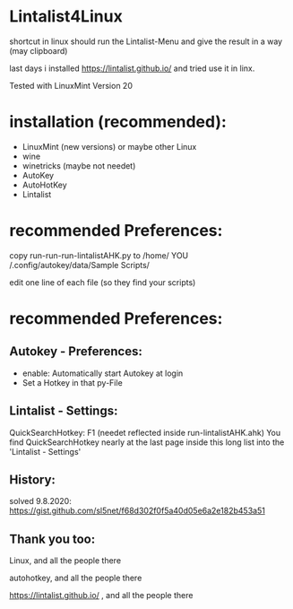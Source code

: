 # Lintalist4Linux
shortcut in linux should run the Lintalist-Menu and give the result in a way (may clipboard)

last days i installed https://lintalist.github.io/ and tried use it in linx.

Tested with LinuxMint Version 20

# installation (recommended):
- LinuxMint (new versions) or maybe other Linux
- wine
- winetricks (maybe not needet)
- AutoKey
- AutoHotKey
- Lintalist

# recommended Preferences:

copy 
run-run-run-lintalistAHK.py 
to
/home/ YOU /.config/autokey/data/Sample Scripts/

edit one line of each file (so they find your scripts) 

# recommended Preferences:
## Autokey - Preferences:
- enable: Automatically start Autokey at login
- Set a Hotkey in that py-File 

## Lintalist - Settings:
QuickSearchHotkey: F1 (needet reflected inside run-lintalistAHK.ahk)
You find QuickSearchHotkey nearly at the last page inside this long list into the 'Lintalist - Settings' 


## History:

solved 9.8.2020: https://gist.github.com/sl5net/f68d302f0f5a40d05e6a2e182b453a51

## Thank you too:

Linux, and all the people there

autohotkey, and all the people there

https://lintalist.github.io/ , and all the people there





